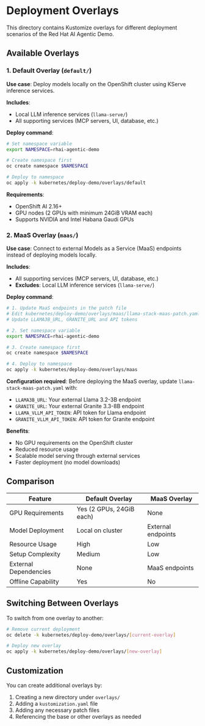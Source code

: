 # Deployment Overlays

This directory contains Kustomize overlays for different deployment scenarios of the Red Hat AI Agentic Demo.

## Available Overlays

### 1. Default Overlay (`default/`)

**Use case**: Deploy models locally on the OpenShift cluster using KServe inference services.

**Includes**:
- Local LLM inference services (`llama-serve/`)
- All supporting services (MCP servers, UI, database, etc.)

**Deploy command**:
```bash
# Set namespace variable
export NAMESPACE=rhai-agentic-demo

# Create namespace first
oc create namespace $NAMESPACE

# Deploy to namespace
oc apply -k kubernetes/deploy-demo/overlays/default
```

**Requirements**:
- OpenShift AI 2.16+
- GPU nodes (2 GPUs with minimum 24GiB VRAM each)
- Supports NVIDIA and Intel Habana Gaudi GPUs

### 2. MaaS Overlay (`maas/`)

**Use case**: Connect to external Models as a Service (MaaS) endpoints instead of deploying models locally.

**Includes**:
- All supporting services (MCP servers, UI, database, etc.)
- **Excludes**: Local LLM inference services (`llama-serve/`)

**Deploy command**:
```bash
# 1. Update MaaS endpoints in the patch file
# Edit kubernetes/deploy-demo/overlays/maas/llama-stack-maas-patch.yaml
# Update LLAMA3B_URL, GRANITE_URL and API tokens

# 2. Set namespace variable
export NAMESPACE=rhai-agentic-demo

# 3. Create namespace first
oc create namespace $NAMESPACE

# 4. Deploy to namespace
oc apply -k kubernetes/deploy-demo/overlays/maas
```

**Configuration required**:
Before deploying the MaaS overlay, update `llama-stack-maas-patch.yaml` with:
- `LLAMA3B_URL`: Your external Llama 3.2-3B endpoint  
- `GRANITE_URL`: Your external Granite 3.3-8B endpoint
- `LLAMA_VLLM_API_TOKEN`: API token for Llama endpoint
- `GRANITE_VLLM_API_TOKEN`: API token for Granite endpoint

**Benefits**:
- No GPU requirements on the OpenShift cluster
- Reduced resource usage
- Scalable model serving through external services
- Faster deployment (no model downloads)

## Comparison

| Feature | Default Overlay | MaaS Overlay |
|---------|----------------|--------------|
| GPU Requirements | Yes (2 GPUs, 24GiB each) | None |
| Model Deployment | Local on cluster | External endpoints |
| Resource Usage | High | Low |
| Setup Complexity | Medium | Low |
| External Dependencies | None | MaaS endpoints |
| Offline Capability | Yes | No |

## Switching Between Overlays

To switch from one overlay to another:

```bash
# Remove current deployment
oc delete -k kubernetes/deploy-demo/overlays/[current-overlay]

# Deploy new overlay
oc apply -k kubernetes/deploy-demo/overlays/[new-overlay]
```

## Customization

You can create additional overlays by:
1. Creating a new directory under `overlays/`
2. Adding a `kustomization.yaml` file
3. Adding any necessary patch files
4. Referencing the base or other overlays as needed